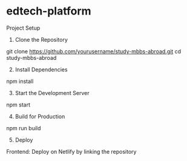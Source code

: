 # edtech-platform
Project Setup

1. Clone the Repository

git clone https://github.com/yourusername/study-mbbs-abroad.git
cd study-mbbs-abroad

2. Install Dependencies

npm install

3. Start the Development Server

npm start

4. Build for Production

npm run build

5. Deploy

Frontend: Deploy on Netlify by linking the repository


